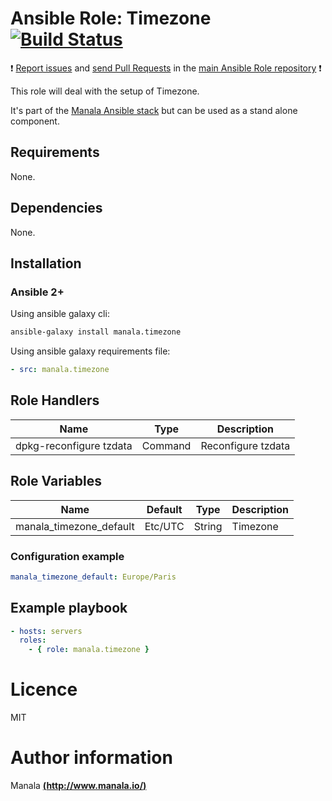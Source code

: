 # Ansible Role: Timezone [![Build Status](https://travis-ci.org/manala/ansible-role-timezone.svg?branch=master)](https://travis-ci.org/manala/ansible-role-timezone)

:exclamation: [Report issues](https://github.com/manala/ansible-roles/issues) and [send Pull Requests](https://github.com/manala/ansible-roles/pulls) in the [main Ansible Role repository](https://github.com/manala/ansible-roles) :exclamation:

This role will deal with the setup of Timezone.

It's part of the [Manala Ansible stack](http://www.manala.io) but can be used as a stand alone component.

## Requirements

None.

## Dependencies

None.

## Installation

### Ansible 2+

Using ansible galaxy cli:

```bash
ansible-galaxy install manala.timezone
```

Using ansible galaxy requirements file:

```yaml
- src: manala.timezone
```

## Role Handlers

|Name|Type|Description|
|----|----|-----------|
|dpkg-reconfigure tzdata|Command|Reconfigure tzdata|

## Role Variables

|Name|Default|Type|Description|
|----|-------|----|-----------|
|manala_timezone_default|Etc/UTC|String|Timezone|

### Configuration example

```yaml
manala_timezone_default: Europe/Paris
```

## Example playbook

```yaml
- hosts: servers
  roles:
    - { role: manala.timezone }
```

# Licence

MIT

# Author information

Manala [**(http://www.manala.io/)**](http://www.manala.io)
